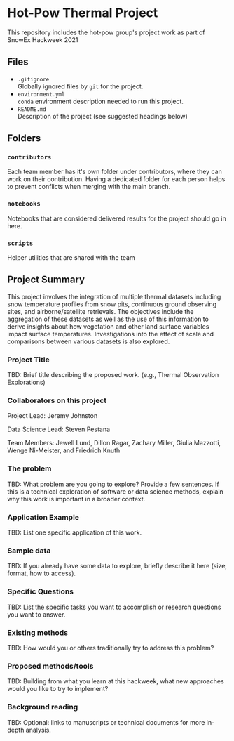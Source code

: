 # Hot-Pow Thermal Project

This repository includes the hot-pow group's project work as part of SnowEx Hackweek 2021

## Files

* `.gitignore`
<br> Globally ignored files by `git` for the project.
* `environment.yml`
<br> `conda` environment description needed to run this project.
* `README.md`
<br> Description of the project (see suggested headings below)

## Folders

### `contributors`
Each team member has it's own folder under contributors, where they can work on their contribution. Having a dedicated folder for each person helps to prevent conflicts when merging with the main branch.

### `notebooks`
Notebooks that are considered delivered results for the project should go in here.

### `scripts`
Helper utilities that are shared with the team

## Project Summary

This project involves the integration of multiple thermal datasets including snow temperature profiles from snow pits, continuous ground observing sites, and airborne/satellite retrievals. The objectives include the aggregation of these datasets as well as the use of this information to derive insights about how vegetation and other land surface variables impact surface temperatures. Investigations into the effect of scale and comparisons between various datasets is also explored.

### Project Title

TBD: 
Brief title describing the proposed work. (e.g., Thermal Observation Explorations)

### Collaborators on this project

Project Lead: Jeremy Johnston

Data Science Lead: Steven Pestana

Team Members: Jewell Lund, Dillon Ragar, Zachary Miller, Giulia Mazzotti, Wenge Ni-Meister, and Friedrich Knuth

### The problem

TBD:
What problem are you going to explore? Provide a few sentences. If this is a technical exploration of software or data science methods, explain why this work is important in a broader context.

### Application Example

TBD:
List one specific application of this work.

### Sample data

TBD:
If you already have some data to explore, briefly describe it here (size, format, how to access).

### Specific Questions

TBD:
List the specific tasks you want to accomplish or research questions you want to answer.

### Existing methods

TBD:
How would you or others traditionally try to address this problem?

### Proposed methods/tools

TBD:
Building from what you learn at this hackweek, what new approaches would you like to try to implement?

### Background reading

TBD:
Optional: links to manuscripts or technical documents for more in-depth analysis.

